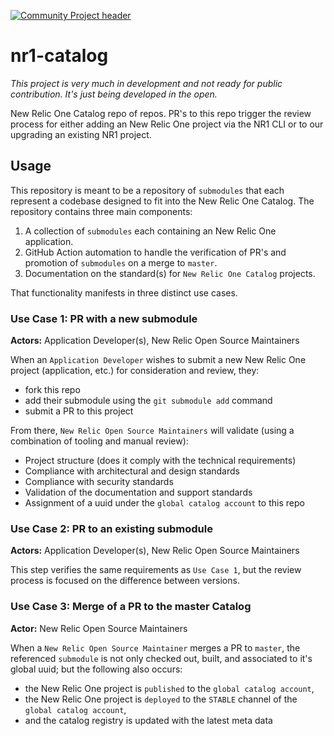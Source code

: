 
[![Community Project header](https://github.com/newrelic/open-source-office/raw/master/examples/categories/images/Community_Project.png)](https://github.com/newrelic/open-source-office/blob/master/examples/categories/index.md#category-community-project)

# nr1-catalog

_This project is very much in development and not ready for public contribution. It's just being developed in the open._

New Relic One Catalog repo of repos. PR's to this repo  trigger the review process for either adding an New Relic One project via the NR1 CLI or to our upgrading an existing NR1 project.

## Usage

This repository is meant to be a repository of `submodules` that each represent a codebase designed to fit into the New Relic One Catalog. The repository contains three main components:

1. A collection of `submodules` each containing an New Relic One application.
2. GitHub Action automation to handle the verification of PR's and promotion of `submodules` on a merge to `master`.
3. Documentation on the standard(s) for `New Relic One Catalog` projects.

That functionality manifests in three distinct use cases.

### Use Case 1: PR with a new submodule

__Actors:__ Application Developer(s), New Relic Open Source Maintainers

When an `Application Developer` wishes to submit a new New Relic One project (application, etc.) for consideration and review, they:

- fork this repo
- add their submodule using the `git submodule add` command
- submit a PR to this project

From there, `New Relic Open Source Maintainers` will validate (using a combination of tooling and manual review):

- Project structure (does it comply with the technical requirements)
- Compliance with architectural and design standards
- Compliance with security standards
- Validation of the documentation and support standards
- Assignment of a uuid under the `global catalog account` to this repo

### Use Case 2: PR to an existing submodule

__Actors:__ Application Developer(s), New Relic Open Source Maintainers

This step verifies the same requirements as `Use Case 1`, but the review process is focused on the difference between versions.

### Use Case 3: Merge of a PR to the master Catalog

__Actor:__ New Relic Open Source Maintainers

When a `New Relic Open Source Maintainer` merges a PR to `master`, the referenced `submodule` is not only checked out, built, and associated to it's global uuid; but the following also occurs:

- the New Relic One project is `published` to the `global catalog account`,
- the New Relic One project is `deployed` to the `STABLE` channel of the `global catalog account`,
- and the catalog registry is updated with the latest meta data
